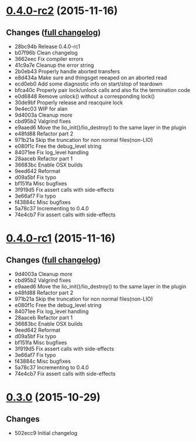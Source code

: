 # **[0.4.0-rc2](https://github.com/accre/lstore-gridftp/tree/ACCRE_0.4.0-rc2)** (2015-11-16)

## Changes ([full changelog](https://github.com/accre/lstore-gridftp/compare/ACCRE_0.3.0...ACCRE_0.4.0-rc2))
*  28bc94b Release 0.4.0-rc1
*  b07f96b Clean changelog
*  3662eec Fix compiler errors
*  41c9a7e Cleanup the error string
*  2b0eb43 Properly handle aborted transfers
*  e8d434a Make sure and thingsget reeaped on an aborted read
*  ecd0eb0 Add some diagnostic info on start/stop of teardown
*  bfca40c Properly pair lock/unlock calls and also fix the termination code
*  e0d6848 Remove unlock() without a corresponding lock()
*  30de9bf Properly release and reacquire lock
*  9e4ec03 WIP for alan
*  9d4003a Cleanup more
*  cbd95b2 Valgrind fixes
*  e9aaed6 Move the lio_init()/lio_destroy() to the same layer in the plugin
*  e48fd88 Refactor part 2
*  971b21a Skip the truncation for non normal files(non-LIO)
*  e080f1c Free the debug_level string
*  84071ee Fix log_level handling
*  28aaceb Refactor part 1
*  36683bc Enable OSX builds
*  9eed642 Reformat
*  d09a5bf Fix typo
*  bf151fa Misc bugfixes
*  3f919d5 Fix assert calls with side-effects
*  3e66af7 Fix typo
*  f43884c Misc bugfixes
*  5a78c37 Incrementing to 0.4.0
*  74e4cb7 Fix assert calls with side-effects

# **[0.4.0-rc1](https://github.com/accre/lstore-gridftp/tree/ACCRE_0.4.0-rc1)** (2015-11-16)

## Changes ([full changelog](https://github.com/accre/lstore-gridftp/compare/ACCRE_0.3.0...ACCRE_0.4.0-rc1))
*  9d4003a Cleanup more
*  cbd95b2 Valgrind fixes
*  e9aaed6 Move the lio_init()/lio_destroy() to the same layer in the plugin
*  e48fd88 Refactor part 2
*  971b21a Skip the truncation for non normal files(non-LIO)
*  e080f1c Free the debug_level string
*  84071ee Fix log_level handling
*  28aaceb Refactor part 1
*  36683bc Enable OSX builds
*  9eed642 Reformat
*  d09a5bf Fix typo
*  bf151fa Misc bugfixes
*  3f919d5 Fix assert calls with side-effects
*  3e66af7 Fix typo
*  f43884c Misc bugfixes
*  5a78c37 Incrementing to 0.4.0
*  74e4cb7 Fix assert calls with side-effects

# **[0.3.0](https://github.com/accre/lstore-gridftp/tree/ACCRE_0.3.0)** (2015-10-29)

## Changes
*  502ecc9 Initial changelog

